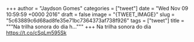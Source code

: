 
+++
author = "Jaydson Gomes"
categories = ["tweet"]
date = "Wed Nov 09 10:59:59 +0000 2016"
draft = false
image = "{TWEET_IMAGE}"
slug = "5c63889c6d68ad8fe35e71bc7364373af738f926"
tags = ["tweet"]
title = """Na trilha sonora do dia h..."""
+++
Na trilha sonora do dia https://t.co/cSqLm595Sk
